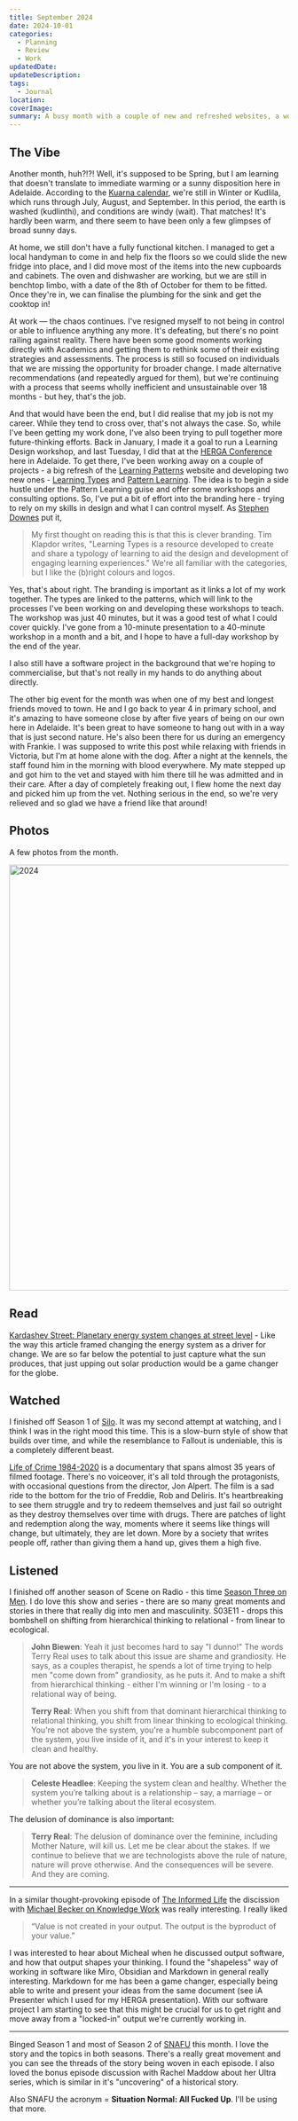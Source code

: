 ```yaml
---
title: September 2024
date: 2024-10-01
categories:
  - Planning
  - Review
  - Work
updatedDate: 
updateDescription: 
tags:
  - Journal
location: 
coverImage: 
summary: A busy month with a couple of new and refreshed websites, a workshop and a very welcomed friend is now living in Adelaide.
---
```

## The Vibe

Another month, huh?!?! Well, it's supposed to be Spring, but I am learning that doesn't translate to immediate warming or a sunny disposition here in Adelaide. According to the [Kuarna calendar](http://www.bom.gov.au/iwk/calendars/kaurna.shtml), we're still in Winter or Kudlila, which runs through July, August, and September. In this period, the earth is washed (kudlinthi), and conditions are windy (wait). That matches! It's hardly been warm, and there seem to have been only a few glimpses of broad sunny days.

At home, we still don't have a fully functional kitchen. I managed to get a local handyman to come in and help fix the floors so we could slide the new fridge into place, and I did move most of the items into the new cupboards and cabinets. The oven and dishwasher are working, but we are still in benchtop limbo, with a date of the 8th of October for them to be fitted. Once they're in, we can finalise the plumbing for the sink and get the cooktop in! 

At work — the chaos continues. I've resigned myself to not being in control or able to influence anything any more. It's defeating, but there's no point railing against reality. There have been some good moments working directly with Academics and getting them to rethink some of their existing strategies and assessments. The process is still so focused on individuals that we are missing the opportunity for broader change. I made alternative recommendations (and repeatedly argued for them), but we're continuing with a process that seems wholly inefficient and unsustainable over 18 months - but hey, that's the job. 

And that would have been the end, but I did realise that my job is not my career. While they tend to cross over, that's not always the case. So, while I've been getting my work done, I've also been trying to pull together more future-thinking efforts. Back in January, I made it a goal to run a Learning Design workshop, and last Tuesday, I did that at the [HERGA Conference](https://herga.com.au/conference-2024/) here in Adelaide. To get there, I've been working away on a couple of projects - a big refresh of the [Learning Patterns](https://learning-patterns.com/) website and developing two new ones - [Learning Types](https://learning-types.com/) and [Pattern Learning](https://patternlearning.co/). The idea is to begin a side hustle under the Pattern Learning guise and offer some workshops and consulting options. So, I've put a bit of effort into the branding here - trying to rely on my skills in design and what I can control myself. As [Stephen Downes](https://www.downes.ca/post/77058) put it,

>My first thought on reading this is that this is clever branding. Tim Klapdor writes, "Learning Types is a resource developed to create and share a typology of learning to aid the design and development of engaging learning experiences." We're all familiar with the categories, but I like the (b)right colours and logos.

Yes, that's about right. The branding is important as it links a lot of my work together. The types are linked to the patterns, which will link to the processes I've been working on and developing these workshops to teach. The workshop was just 40 minutes, but it was a good test of what I could cover quickly. I've gone from a 10-minute presentation to a 40-minute workshop in a month and a bit, and I hope to have a full-day workshop by the end of the year. 

I also still have a software project in the background that we're hoping to commercialise, but that's not really in my hands to do anything about directly.

The other big event for the month was when one of my best and longest friends moved to town. He and I go back to year 4 in primary school, and it's amazing to have someone close by after five years of being on our own here in Adelaide. It's been great to have someone to hang out with in a way that is just second nature. He's also been there for us during an emergency with Frankie. I was supposed to write this post while relaxing with friends in Victoria, but I'm at home alone with the dog. After a night at the kennels, the staff found him in the morning with blood everywhere. My mate stepped up and got him to the vet and stayed with him there till he was admitted and in their care. After a day of completely freaking out, I flew home the next day and picked him up from the vet. Nothing serious in the end, so we're very relieved and so glad we have a friend like that around!

## Photos

A few photos from the month.

<a data-flickr-embed="true" href="https://www.flickr.com/photos/timklapdor/albums/72177720314386151" title="2024"><img src="https://live.staticflickr.com/65535/54034438074_b4f1b2a756_c.jpg" width="1024" height="768" alt="2024"/></a><script async src="//embedr.flickr.com/assets/client-code.js" charset="utf-8"></script>

## Read
[Kardashev Street: Planetary energy system changes at street level](https://kardashevstreet.com/2024/09/04/kardashev-street-planetary-energy-system-changes-at-street-level-a-talk-at-the-conference-malmo-august-2024/)  - Like the way this article framed changing the energy system as a driver for change. We are so far below the potential to just capture what the sun produces, that just upping out solar production would be a game changer for the globe. 
## Watched

I finished off Season 1 of [Silo](https://m.imdb.com/title/tt14688458/). It was my second attempt at watching, and I think I was in the right mood this time. This is a slow-burn style of show that builds over time, and while the resemblance to Fallout is undeniable, this is a completely different beast. 

[Life of Crime 1984-2020](https://m.imdb.com/title/tt15119154/) is a documentary that spans almost 35 years of filmed footage. There's no voiceover, it's all told through the protagonists, with occasional questions from the director, Jon Alpert. The film is a sad ride to the bottom for the trio of Freddie, Rob and Deliris. It's heartbreaking to see them struggle and try to redeem themselves and just fail so outright as they destroy themselves over time with drugs. There are patches of light and redemption along the way, moments where it seems like things will change, but ultimately, they are let down. More by a society that writes people off, rather than giving them a hand up, gives them a high five. 
## Listened

I finished off another season of Scene on Radio - this time [Season Three on Men](https://sceneonradio.org/men/). I do love this show and series - there are so many great moments and stories in there that really dig into men and masculinity. S03E11 - drops this bombshell on shifting from hierarchical thinking to relational - from linear to ecological. 

> **John Biewen**: Yeah it just becomes hard to say "I dunno!" The words Terry Real uses to talk about this issue are shame and grandiosity. He says, as a couples therapist, he spends a lot of time trying to help men "come down from" grandiosity, as he puts it. And to make a shift from hierarchical thinking - either I'm winning or l'm losing - to a relational way of being.
>
>**Terry Real**: When you shift from that dominant hierarchical thinking to relational thinking, you shift from linear thinking to ecological thinking. You're not above the system, you're a humble subcomponent part of the system, you live inside of it, and it's in your interest to keep it clean and healthy.

You are not above the system, you live in it. You are a sub component of it. 

> **Celeste Headlee**: Keeping the system clean and healthy. Whether the system you’re talking about is a relationship – say, a marriage – or whether you’re talking about the literal ecosystem.

The delusion of dominance is also important: 

> **Terry Real**: The delusion of dominance over the feminine, including Mother Nature, will kill us. Let me be clear about the stakes. If we continue to believe that we are technologists above the rule of nature, nature will prove otherwise. And the consequences will be severe. And they are coming.

--- 

In a similar thought-provoking episode of [The Informed Life](https://theinformed.life) the discission with [Michael Becker on Knowledge Work](https://theinformed.life/2023/02/12/episode-107-michael-becker/) was really interesting. I really liked 

> “Value is not created in your output. The output is the byproduct of your value.”

I was interested to hear about Micheal when he discussed output software, and how that output shapes your thinking. I found the "shapeless" way of working in software like Miro, Obsidian and Markdown in general really interesting. Markdown for me has been a game changer, especially being able to write and present your ideas from the same document (see iA Presenter which I used for my HERGA presentation). With our software project I am starting to see that this might be crucial for us to get right and move away from a "locked-in" output we're currently working in. 

---
Binged Season 1 and most of Season 2 of [SNAFU](https://www.iheart.com/podcast/1119-snafu-with-ed-helms-102539700/) this month. I love the story and the topics in both seasons. There's a really great movement and you can see the threads of the story being woven in each episode. I also loved the bonus episode discussion with Rachel Maddow about her Ultra series, which is similar in it's "uncovering" of a historical story. 

Also SNAFU the acronym = **Situation Normal: All Fucked Up**. I'll be using that more. 